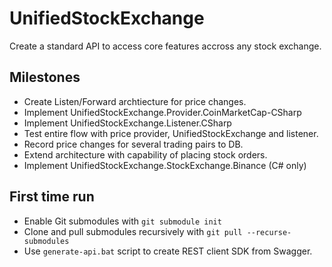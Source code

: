 # UnifiedStockExchange
Create a standard API to access core features accross any stock exchange.

## Milestones
- Create Listen/Forward archtiecture for price changes.
- Implement UnifiedStockExchange.Provider.CoinMarketCap-CSharp
- Implement UnifiedStockExchange.Listener.CSharp
- Test entire flow with price provider, UnifiedStockExchange and listener.
- Record price changes for several trading pairs to DB.
- Extend architecture with capability of placing stock orders.
- Implement UnifiedStockExchange.StockExchange.Binance (C# only)

## First time run
- Enable Git submodules with `git submodule init`
- Clone and pull submodules recursively with `git pull --recurse-submodules`
- Use `generate-api.bat` script to create REST client SDK from Swagger.
